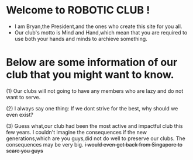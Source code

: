 # Welcome to ROBOTIC CLUB !
- I am Bryan,the President,and the ones who create this site for you all.
- Our club's motto is Mind and Hand,which mean that you are required to use both your hands and minds to archieve something.
# Below are some information of our club that you might want to know.
(1) Our clubs will not going to have any members who are lazy and do not want to serve.

(2) I always say one thing: If we dont strive for the best, why should we even exist? 

(3) Guess what,our club had been the most active and impactful club this few years. I couldn't imagine the consequences if the new generations,which are you guys,did not do well to preserve our clubs. The consequences may be very big. ~~i would even get back from Singapore to scare you guys~~
